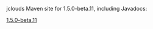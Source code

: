 jclouds Maven site for 1.5.0-beta.11, including Javadocs:

[1.5.0-beta.11](http://demobox.github.com/jclouds-maven-site-1.5.0-beta.11/1.5.0-beta.11/jclouds-multi/)